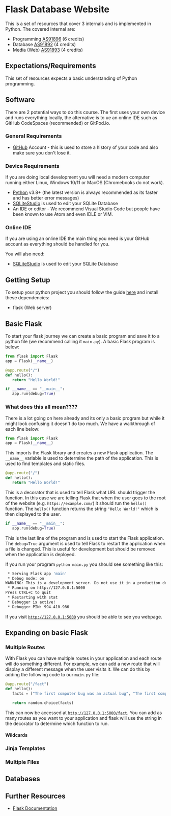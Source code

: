 # Flask Database Website
This is a set of resources that cover 3 internals and is implemented in Python. The covered internal are:
- Programming [AS91896]() (6 credits)
- Database [AS91892]() (4 credits)
- Media (Web) [AS91893]() (4 credits)


## Expectations/Requirements
This set of resources expects a basic understanding of Python programming.

## Software
There are 2 potential ways to do this course. The first uses your own device and runs everything locally, the alternative is to ue an online IDE such as GitHub CodeSpaces (recommended) or GitPod.io.

### General Requirements
- [GitHub](https://github.com) Account - this is used to store a history of your code and also make sure you don't lose it.

### Device Requirements
If you are doing local development you will need a modern computer running either Linux, Windows 10/11 or MacOS (Chromebooks do not work).

- [Python](https://python.org/downloads) v3.8+ (the latest version is always recommended as its faster and has better error messages)
- [SQLiteStudio](https://sqlitestudio.pl/) is used to edit your SQLite Database
- An IDE or editor - We recommend Visual Studio Code but people have been known to use Atom and even IDLE or VIM.

### Online IDE
If you are using an online IDE the main thing you need is your GitHub account as everything should be handled for you.

You will also need:
- [SQLiteStudio](https://sqlitestudio.pl/) is used to edit your SQLite Database

## Getting Setup
To setup your python project you should follow the guide [here](../../guides/python/setting-up) and install these dependencies:
- flask (Web server)


## Basic Flask
To start your flask journey we can create a basic program and save it to a python file (we recommend calling it `main.py`). A basic Flask program is below:

```python
from flask import Flask
app = Flask(__name__)

@app.route("/")
def hello():
   return "Hello World!"

if __name__ == "__main__":
   app.run(debug=True)
```

### What does this all mean????
There is a lot going on here already and its only a basic program but while it might look confusing it doesn't do too much. We have a walkthrough of each line below:

```python
from flask import Flask
app = Flask(__name__)
```
This imports the Flask library and creates a new Flask application. The `__name__` variable is used to determine the path of the application. This is used to find templates and static files.

```python
@app.route("/")
def hello():
   return "Hello World!"
```
This is a decorator that is used to tell Flask what URL should trigger the function. In this case we are telling Flask that when the user goes to the root of the website (e.g. `https://example.com/`) it should run the `hello()` function. The `hello()` function returns the string `"Hello World!"` which is then displayed to the user.

```python
if __name__ == "__main__":
   app.run(debug=True)
```
This is the last line of the program and is used to start the Flask application. The `debug=True` argument is used to tell Flask to restart the application when a file is changed. This is useful for development but should be removed when the application is deployed.



If you run your program `python main.py` you should see something like this:
```bash
 * Serving Flask app 'main'
 * Debug mode: on
WARNING: This is a development server. Do not use it in a production deployment. Use a production WSGI server instead.
 * Running on http://127.0.0.1:5000
Press CTRL+C to quit
 * Restarting with stat
 * Debugger is active!
 * Debugger PIN: 994-410-986
```

If you visit [`http://127.0.0.1:5000`](http://127.0.0.1:5000) you should be able to see you webpage.

## Expanding on basic Flask

### Multiple Routes
With Flask you can have multiple routes in your application and each route will do something different. For example, we can add a new route that will display a different message when the user visits it. We can do this by adding the following code to our `main.py` file:

```python
@app.route("/fact")
def hello():
   facts = ["The first computer bug was an actual bug", "The first computer virus was created in 1983", "The first computer virus was created in 1983"]

   return random.choice(facts)
```
This can now be accessed at [`http://127.0.0.1:5000/fact`](http://127.0.0.1:5000/fact). You can add as many routes as you want to your application and flask will use the string in the decorator to determine which function to run.

#### Wildcards

### Jinja Templates

### Multiple Files


## Databases



## Further Resources
- [Flask Documentation](https://flask.palletsprojects.com/en/2.2.x/)
